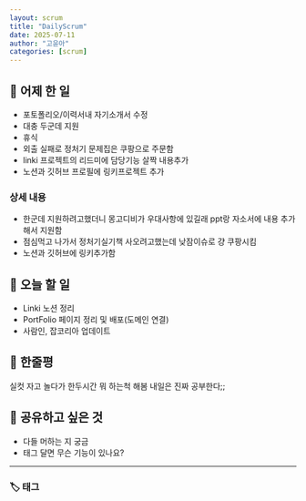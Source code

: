 ```yaml
---
layout: scrum
title: "DailyScrum"
date: 2025-07-11
author: "고윤아"
categories: [scrum]
---
```


## 📝 어제 한 일

- 포토폴리오/이력서내 자기소개서 수정
- 대충 두군데 지원
- 휴식
- 외출 실패로 정처기 문제집은 쿠팡으로 주문함
- linki 프로젝트의 리드미에 담당기능 살짝 내용추가
- 노션과 깃허브 프로필에 링키프로젝트 추가

### 상세 내용

- 한군데 지원하려고했더니 몽고디비가 우대사항에 있길래 ppt랑 자소서에 내용 추가해서 지원함
- 점심먹고 나가서 정처기실기책 사오려고했는데 낮잠이슈로 걍 쿠팡시킴 
- 노션과 깃허브에 링키추가함

## 🎯 오늘 할 일

- Linki 노션 정리
- PortFolio 페이지 정리 및 배포(도메인 연결)
- 사람인, 잡코리아 업데이트

## 💭 한줄평

실컷 자고 놀다가 한두시간 뭐 하는척 해봄 
내일은 진짜 공부한다;; 

## 🔗 공유하고 싶은 것

- 다들 머하는 지 궁금 
- 태그 달면 무슨 기능이 있나요? 
---

### 🏷️ 태그

